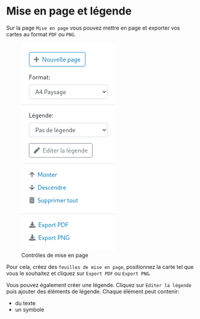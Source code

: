 <a name="layout-legend"></a>

# Mise en page et légende

Sur la page `Mise en page` vous pouvez mettre en page et exporter vos cartes au format `PDF` ou `PNG`.

<figure>
    <img src="./assets/layout-controls.png" alt="Contrôles de mise en page"/>
    <figcaption>Contrôles de mise en page</figcaption>
</figure>

Pour cela, créez des `feuilles de mise en page`, positionnez la carte tel que vous le souhaitez et cliquez sur `Export PDF` ou `Export PNG`.

Vous pouvez également créer une légende. Cliquez sur `Editer la légende` puis ajouter des éléments de légende.
Chaque élément peut contenir:

- du texte
- un symbole
